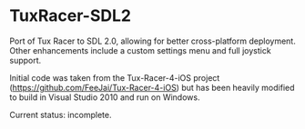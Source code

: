 TuxRacer-SDL2
=============

Port of Tux Racer to SDL 2.0, allowing for better cross-platform deployment. Other enhancements include a custom settings menu and full joystick support.

Initial code was taken from the Tux-Racer-4-iOS project (https://github.com/FeeJai/Tux-Racer-4-iOS) but has been heavily modified to build in Visual Studio 2010 and run on Windows.

Current status: incomplete.
